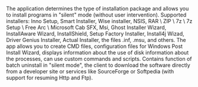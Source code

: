 The application determines the type of installation package and allows you to install programs in "silent" mode (without user intervention). 
Supported installers: Inno Setup, Smart Installer, Wise installer, NSIS, RAR \ ZIP \ 7z \ 7z Setup \ Free Arc \ Microsoft Cab SFX, Msi, Ghost Installer Wizard, InstallAware Wizard, InstallShield, Setup Factory Installer, Install4j Wizad, Driver Genius Installer, Actual Installer, the files .inf, .msu, and others. The app allows you to create CMD files, configuration files for Windows Post Install Wizard, displays information about the use of disk information about the processes, can use custom commands and scripts.
Contains function of batch uninstall in "silent mode", the client to download the software directly from a developer site or services like SourceForge or Softpedia (with support for resuming Http and Ftp).